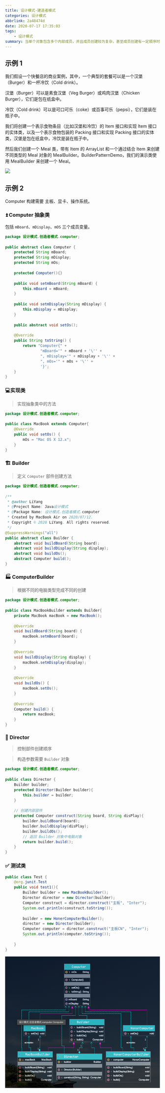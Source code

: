 ```yaml
---
title: 设计模式-建造者模式
categories: 设计模式
abbrlink: 2a48474d
date: 2020-07-17 17:35:03
tags:
	- 设计模式
summary: 当单个对象包含多个内部成员，并且成员创建较为复杂，甚至成员创建有一定顺序时，需要`Builder`设计模式。
---
```



## 示例 1

我们假设一个快餐店的商业案例，其中，一个典型的套餐可以是一个汉堡（Burger）和一杯冷饮（Cold drink）。

汉堡（Burger）可以是素食汉堡（Veg Burger）或鸡肉汉堡（Chicken Burger），它们是包在纸盒中。

冷饮（Cold drink）可以是可口可乐（coke）或百事可乐（pepsi），它们是装在瓶子中。

我们将创建一个表示食物条目（比如汉堡和冷饮）的 Item 接口和实现 Item 接口的实体类，以及一个表示食物包装的 Packing 接口和实现 Packing 接口的实体类，汉堡是包在纸盒中，冷饮是装在瓶子中。

然后我们创建一个 Meal 类，带有 Item 的 ArrayList 和一个通过结合 Item 来创建不同类型的 Meal 对象的 MealBuilder。BuilderPatternDemo，我们的演示类使用 MealBuilder 来创建一个 Meal。

![](https://gitee.com/KawYang/image/raw/master/img/20200712155953.png)



## 示例 2

Computer 构建需要 主板、显卡、操作系统。

### :arrow_double_up: Computer 抽象类

包括 `mBoard`、`mDisplay`、`mOS` 三个成员变量。

```java
package 设计模式.创造者模式.computer;

public abstract class Computer {
    protected String mBoard;
    protected String mDisplay;
    protected String mOs;

    protected Computer(){}

    public void setmBoard(String mBoard) {
        this.mBoard = mBoard;
    }

    public void setmDisplay(String mDisplay) {
        this.mDisplay = mDisplay;
    }

    public abstract void setOs();

    @Override
    public String toString() {
        return "Computer{" +
                "mBoard='" + mBoard + '\'' +
                ", mDisplay='" + mDisplay + '\'' +
                ", mOs='" + mOs + '\'' +
                '}';
    }
}

```



### 💻实现类

> 实现抽象类中的方法

```java
package 设计模式.创造者模式.computer;

public class MacBook extends Computer{
    @Override
    public void setOs() {
        mOs = "Mac OS X 12.x";
    }
}
```

### :building_construction: Builder

> 定义 `Computer` 部件创建方法

```java
package 设计模式.创造者模式.computer;

/**
 * @author LiYang
 * @Project Name: Java设计模式
 * @Package Name: 设计模式.创造者模式.computer
 * Created by MacBook Air on 2020/07/12.
 * Copyright © 2020 LiYang. All rights reserved.
 */
@SuppressWarnings("all")
public abstract class Builder {
    abstract void buildBoard(String board);
    abstract void buildDisplay(String display);
    abstract void buildOs();
    abstract Computer build();
}

```

### :factory: ComputerBuilder

> 根据不同的电脑类型完成不同的创建

```java
package 设计模式.创造者模式.computer;

public class MacBookBuilder extends Builder{
    private MacBook macBook = new MacBook();

    @Override
    void buildBoard(String board) {
        macBook.setmBoard(board);
    }

    @Override
    void buildDisplay(String display) {
        macBook.setmDisplay(display);
    }

    @Override
    void buildOs() {
        macBook.setOs();
    }

    @Override
    Computer build() {
        return macBook;
    }
}

```



### :diamond_shape_with_a_dot_inside: Director

> 控制部件创建顺序

> 构造参数需要 `Builder` 对象

```java
package 设计模式.创造者模式.computer;

public class Director {
    Builder builder;
    protected Director(Builder builder){
        this.builder = builder;
    }

    // 创建内部部件
    protected Computer construct(String board, String disPlay){
        builder.buildBoard(board);
        builder.buildDisplay(disPlay);
        builder.buildOs();
        // 返回 Builder 对象中电脑对象
        return builder.build();
    }
}

```

### :white_check_mark: 测试类

```java
public class Test {
    @org.junit.Test
    public void test1(){
        Builder builder = new MacBookBuilder();
        Director director = new Director(builder);
        Computer construct = director.construct("主板", "Inter");
        System.out.println(construct.toString());

        builder = new HonerComputerBuilder();
        director = new Director(builder);
        Computer computer = director.construct("主板CN", "Inter");
        System.out.println(computer.toString());

    }
}
```
![](https://raw.githubusercontent.com/LYgithub/image/master/img/20200717174853.png)


